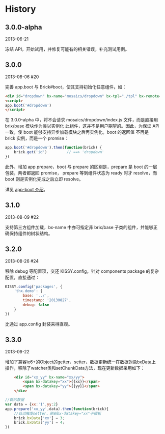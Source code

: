 # History

## 3.0.0-alpha

2013-06-21

冻结 API，开始试用，并修复可能有的相关错误，补充测试用例。


## 3.0.0

2013-08-06 #20

完善 app.boot 与 Brick#boot，使其支持初始化任意组件，如：

```html
<div id="dropdown" bx-name="mosaics/dropdown" bx-tpl="./tpl" bx-remote="./somedata"></div>
<script>
app.boot('#dropdown')
</script>
```

在 3.0.0-alpha 中，将不会请求 mosaics/dropdown/index.js 文件，而是直接用 brix/base 模块作为类以实例化
此组件，这并不是用户期望的。因此，为保证 API 一致，使 boot 能够支持异步加载模块之后再实例化，boot 的返回值
不再是 brick 实例，而是一个 promise：

```js
app.boot('#dropdown').then(function(brick) {
    brick.get('id')         // ==> 'dropdown'
})
```

此外，增加 app.prepare，boot 与 prepare 的区别是，prepare 是 boot 的一层包装，两者都返回 promise，
prepare 等到组件状态为 ready 时才 resolve，而 boot 则是实例化完成之后立即 resolve。

详见 [app-boot 介绍](http://brix.alibaba-inc.com/posts/2013/07/23/app-boot)。

## 3.1.0

2013-08-09 #22

支持第三方组件加载，bx-name 中亦可指定非 brix/base 子类的组件，并能够正确保持组件的树状结构。

## 3.2.0

2013-08-26 #24

移除 debug 等配置项，交还 KISSY.config，针对 components package 的复杂配置，直接通过：

```js
KISSY.config('packages', {
    'thx.demo': {
        base: '../',
        timestamp: '20130827',
        debug: false
    }
})
```

比通过 app.config 封装来得直观。


## 3.3.0

2013-09-22

增加了兼容ie6+的Object的getter，setter，数据更新统一在数据对象bxData上操作，移除了watcher类和setChunkData方法，现在更新数据采用如下：

```html
    <div id="xx_yy" bx-name="xx/yy">
        <span bx-datakey="xx">{{xx}}</span>
        <span bx-datakey="yy">{{yy}}</span>
    </div>

```

```js
//新的数据
var data = {xx:'1',yy:2} 
app.prepare('xx_yy',data).then(function(brick){
    //自动触发setter，刷新bx-datakey="xx"子模板
    brick.bxData['xx'] = 3;
    brick.bxData['yy'] = 4;   
})

```



